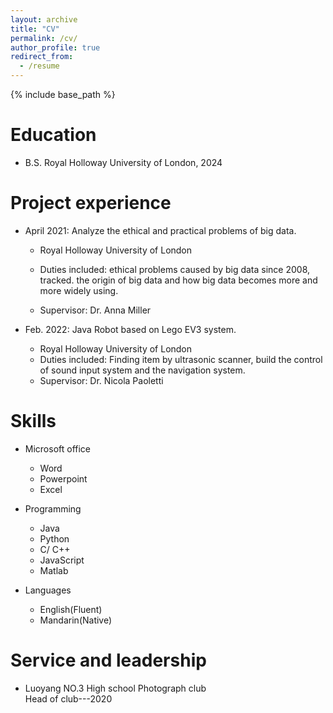```yaml
---
layout: archive
title: "CV"
permalink: /cv/
author_profile: true
redirect_from:
  - /resume
---
```


{% include base_path %}

Education
======
* B.S. Royal Holloway University of London, 2024

Project experience
======
* April 2021: Analyze the ethical and practical problems of big data.
  * Royal Holloway University of London
  * Duties included: ethical problems caused by big data since 2008, tracked. the origin of big data and how big data becomes more and more widely using.

  * Supervisor: Dr. Anna Miller

* Feb. 2022: Java Robot based on Lego EV3 system.
  * Royal Holloway University of London
  * Duties included: Finding item by ultrasonic scanner, build the control of sound input system and the navigation system.
  * Supervisor: Dr. Nicola Paoletti
  
Skills
======
* Microsoft office
  * Word
  * Powerpoint
  * Excel
* Programming
  * Java
  * Python
  * C/ C++
  * JavaScript
  * Matlab

* Languages 
  * English(Fluent)
  * Mandarin(Native)

Service and leadership
======
* Luoyang NO.3 High school Photograph club  
  Head of club---2020
